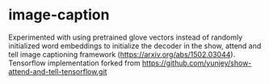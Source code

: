 # image-caption
Experimented with using pretrained glove vectors instead of randomly initialized word embeddings to initialize the decoder in the show, attend and tell image captioning framework (https://arxiv.org/abs/1502.03044). Tensorflow implementation forked from https://github.com/yunjey/show-attend-and-tell-tensorflow.git
